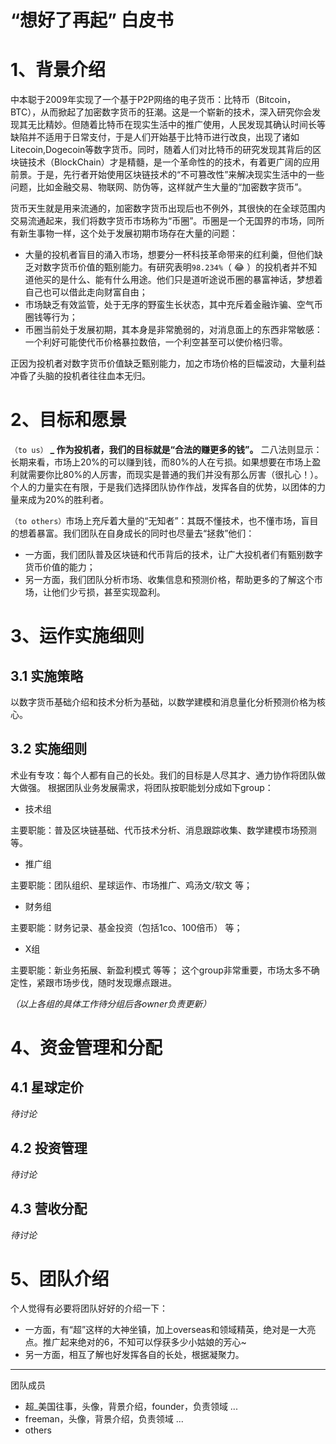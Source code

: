 “想好了再起” 白皮书
====

# 1、背景介绍
中本聪于2009年实现了一个基于P2P网络的电子货币：比特币（Bitcoin，BTC），从而掀起了加密数字货币的狂潮。这是一个崭新的技术，深入研究你会发现其无比精妙。但随着比特币在现实生活中的推广使用，人民发现其确认时间长等缺陷并不适用于日常支付，于是人们开始基于比特币进行改良，出现了诸如Litecoin,Dogecoin等数字货币。同时，随着人们对比特币的研究发现其背后的区块链技术（BlockChain）才是精髓，是一个革命性的的技术，有着更广阔的应用前景。于是，先行者开始使用区块链技术的“不可篡改性”来解决现实生活中的一些问题，比如金融交易、物联网、防伪等，这样就产生大量的“加密数字货币”。

货币天生就是用来流通的，加密数字货币出现后也不例外，其很快的在全球范围内交易流通起来，我们将数字货币市场称为“币圈”。币圈是一个无国界的市场，同所有新生事物一样，这个处于发展初期市场存在大量的问题：
* 大量的投机者盲目的涌入市场，想要分一杯科技革命带来的红利羹，但他们缺乏对数字货币价值的甄别能力。有研究表明`98.234%`（ :joy: ）的投机者并不知道他买的是什么、能有什么用途。他们只是道听途说币圈的暴富神话，梦想着自己也可以借此走向财富自由；
* 市场缺乏有效监管，处于无序的野蛮生长状态，其中充斥着金融诈骗、空气币圈钱等行为；
* 币圈当前处于发展初期，其本身是非常脆弱的，对消息面上的东西非常敏感：一个利好可能使代币价格暴拉数倍，一个利空甚至可以使价格归零。

正因为投机者对数字货币价值缺乏甄别能力，加之市场价格的巨幅波动，大量利益冲昏了头脑的投机者往往血本无归。

# 2、目标和愿景
`（to us）` **_ 作为投机者，我们的目标就是“合法的赚更多的钱”。** 二八法则显示：长期来看，市场上20%的可以赚到钱，而80%的人在亏损。如果想要在市场上盈利就需要你比80%的人厉害，而现实是普通的我们并没有那么厉害（很扎心！）。个人的力量实在有限，于是我们选择团队协作作战，发挥各自的优势，以团体的力量来成为20%的胜利者。

`（to others）`市场上充斥着大量的“无知者”：其既不懂技术，也不懂市场，盲目的想着暴富。我们团队在自身成长的同时也尽量去“拯救”他们：
* 一方面，我们团队普及区块链和代币背后的技术，让广大投机者们有甄别数字货币价值的能力；
* 另一方面，我们团队分析市场、收集信息和预测价格，帮助更多的了解这个市场，让他们少亏损，甚至实现盈利。

# 3、运作实施细则
## 3.1 实施策略
以数字货币基础介绍和技术分析为基础，以数学建模和消息量化分析预测价格为核心。

## 3.2 实施细则
术业有专攻：每个人都有自己的长处。我们的目标是人尽其才、通力协作将团队做大做强。
根据团队业务发展需求，将团队按职能划分成如下group：
* 技术组

主要职能：普及区块链基础、代币技术分析、消息跟踪收集、数学建模市场预测 等。

* 推广组

主要职能：团队组织、星球运作、市场推广、鸡汤文/软文 等；

* 财务组

主要职能：财务记录、基金投资（包括1co、100倍币） 等；

* X组

主要职能：新业务拓展、新盈利模式 等等；
这个group非常重要，市场太多不确定性，紧跟市场步伐，随时发现爆点跟进。


_（以上各组的具体工作待分组后各owner负责更新）_

# 4、资金管理和分配
## 4.1 星球定价
_待讨论_

## 4.2 投资管理
_待讨论_

## 4.3 营收分配
_待讨论_

# 5、团队介绍
个人觉得有必要将团队好好的介绍一下：
* 一方面，有“超”这样的大神坐镇，加上overseas和领域精英，绝对是一大亮点。推广起来绝对的6，不知可以俘获多少小姑娘的芳心~
* 另一方面，相互了解也好发挥各自的长处，根据凝聚力。

----
团队成员
* 超_美国往事，头像，背景介绍，founder，负责领域 ...
* freeman，头像，背景介绍，负责领域 ... 
* others
